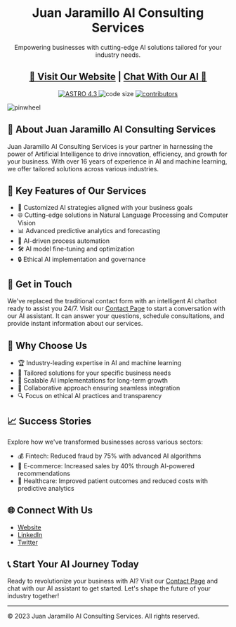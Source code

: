 <h1 align=center>Juan Jaramillo AI Consulting Services</h1>
<p align=center>Empowering businesses with cutting-edge AI solutions tailored for your industry needs.</p>
<h2 align="center"><a target="_blank" href="https://juanjaramillo.ai" rel="nofollow"> 👀 Visit Our Website</a> | <a  target="_blank" href="https://juanjaramillo.ai/contact"> Chat With Our AI 🤖 </a>
</h2>
<p align=center>
  <a href="https://github.com/withastro/astro/releases/tag/astro%404.3.2" alt="Contributors">
    <img src="https://img.shields.io/static/v1?label=ASTRO&message=4.3&color=000&logo=astro" alt="ASTRO 4.3" />
  </a>

  <img src="https://img.shields.io/github/languages/code-size/themefisher/pinwheel-astro" alt="code size">

  <a href="https://github.com/themefisher/pinwheel-astro/graphs/contributors">
    <img src="https://img.shields.io/github/contributors/themefisher/bigspring-light-astro" alt="contributors"></a>
</p>

![pinwheel](https://demo.themefisher.com/thumbnails/pinwheel.png)

## 🚀 About Juan Jaramillo AI Consulting Services

Juan Jaramillo AI Consulting Services is your partner in harnessing the power of Artificial Intelligence to drive innovation, efficiency, and growth for your business. With over 16 years of experience in AI and machine learning, we offer tailored solutions across various industries.

## 📌 Key Features of Our Services

- 🧠 Customized AI strategies aligned with your business goals
- 🌐 Cutting-edge solutions in Natural Language Processing and Computer Vision
- 📊 Advanced predictive analytics and forecasting
- 🤖 AI-driven process automation
- 🛠️ AI model fine-tuning and optimization
- 🔒 Ethical AI implementation and governance

## 💬 Get in Touch

We've replaced the traditional contact form with an intelligent AI chatbot ready to assist you 24/7. Visit our [Contact Page](https://juanjaramillo.ai/contact) to start a conversation with our AI assistant. It can answer your questions, schedule consultations, and provide instant information about our services.

## 🌟 Why Choose Us

- 🏆 Industry-leading expertise in AI and machine learning
- 🎯 Tailored solutions for your specific business needs
- 🚀 Scalable AI implementations for long-term growth
- 🤝 Collaborative approach ensuring seamless integration
- 🔍 Focus on ethical AI practices and transparency

## 📈 Success Stories

Explore how we've transformed businesses across various sectors:

- 💰 Fintech: Reduced fraud by 75% with advanced AI algorithms
- 🛒 E-commerce: Increased sales by 40% through AI-powered recommendations
- 🏥 Healthcare: Improved patient outcomes and reduced costs with predictive analytics

## 🌐 Connect With Us

- [Website](https://juanjaramillo.ai)
- [LinkedIn](https://www.linkedin.com/in/juan-jaramillo-ai/)
- [Twitter](https://twitter.com/juanjaramilloai)

## 📞 Start Your AI Journey Today

Ready to revolutionize your business with AI? Visit our [Contact Page](https://juanjaramillo.ai/contact) and chat with our AI assistant to get started. Let's shape the future of your industry together!

---

© 2023 Juan Jaramillo AI Consulting Services. All rights reserved.
